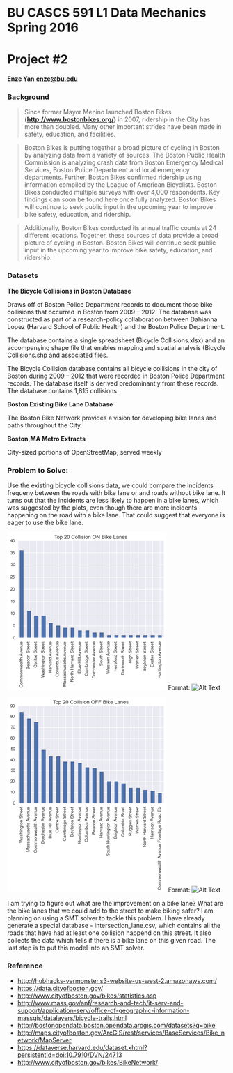 # BU CASCS 591 L1 Data Mechanics Spring 2016

# Project #2

**Enze Yan**
**enze@bu.edu**

### Background

> Since former Mayor Menino launched Boston Bikes **(http://www.bostonbikes.org/)** in 2007, ridership in the City has more than doubled. Many other important strides have been made in safety, education, and facilities.

> Boston Bikes is putting together a broad picture of cycling in Boston by analyzing data from a variety of sources. The Boston Public Health Commission is analyzing crash data from Boston Emergency Medical Services, Boston Police Department and local emergency departments. Further, Boston Bikes confirmed ridership using information compiled by the League of American Bicyclists. Boston Bikes conducted multiple surveys with over 4,000 respondents. Key findings can soon be found here once fully analyzed. Boston Bikes will continue to seek public input in the upcoming year to improve bike safety, education, and ridership.

> Additionally, Boston Bikes conducted its annual traffic counts at 24 different locations. Together, these sources of data provide a broad picture of cycling in Boston. Boston Bikes will continue seek public input in the upcoming year to improve bike safety, education, and ridership.

### Datasets

**The Bicycle Collisions in Boston Database**

Draws off of Boston Police Department records to document those bike collisions that occurred in Boston from 2009 – 2012. The database was constructed as part of a research-policy collaboration between Dahianna Lopez (Harvard School of Public Health) and the Boston Police Department.

The database contains a single spreadsheet (Bicycle Collisions.xlsx) and an accompanying shape file that enables mapping and spatial analysis (Bicycle Collisions.shp and associated files.

The Bicycle Collision database contains all bicycle collisions in the city of Boston during 2009 – 2012 that were recorded in Boston Police Department records. The database itself is derived predominantly from these records. The database contains 1,815 collisions.

**Boston Existing Bike Lane Database**

The Boston Bike Network provides a vision for developing bike lanes and paths throughout the City.

**Boston,MA Metro Extracts**

City-sized portions of OpenStreetMap, served weekly

### Problem to Solve:

Use the existing bicycle collisions data, we could compare the incidents frequeny between the roads with bike lane or and roads without bike lane. It turns out that the incidents are less likely to happen in a bike lanes, which was suggested by the plots, even though there are more incidents happening on the road with a bike lane. That could suggest that everyone is eager to use the bike lane.

![GitHub Logo](Plot/on_BikeLane.png)
Format: ![Alt Text](url)

![GitHub Logo](Plot/off_BikeLane.png)
Format: ![Alt Text](url)

I am trying to figure out what are the improvement on a bike lane? What are the bike lanes that we could add to the street to make biking safer? I am planning on using a SMT solver to tackle this problem. I have already generate a special database - intersection_lane.csv, which contains all the roads that have had at least one collision happend on this street. It also collects the data which tells if there is a bike lane on this given road. The last step is to put this model into an SMT solver.

### Reference

- http://hubhacks-vermonster.s3-website-us-west-2.amazonaws.com/
- https://data.cityofboston.gov/
- http://www.cityofboston.gov/bikes/statistics.asp
- http://www.mass.gov/anf/research-and-tech/it-serv-and-support/application-serv/office-of-geographic-information-massgis/datalayers/bicycle-trails.html
- http://bostonopendata.boston.opendata.arcgis.com/datasets?q=bike
- http://maps.cityofboston.gov/ArcGIS/rest/services/BaseServices/Bike_network/MapServer
- https://dataverse.harvard.edu/dataset.xhtml?persistentId=doi:10.7910/DVN/24713
- http://www.cityofboston.gov/bikes/BikeNetwork/

